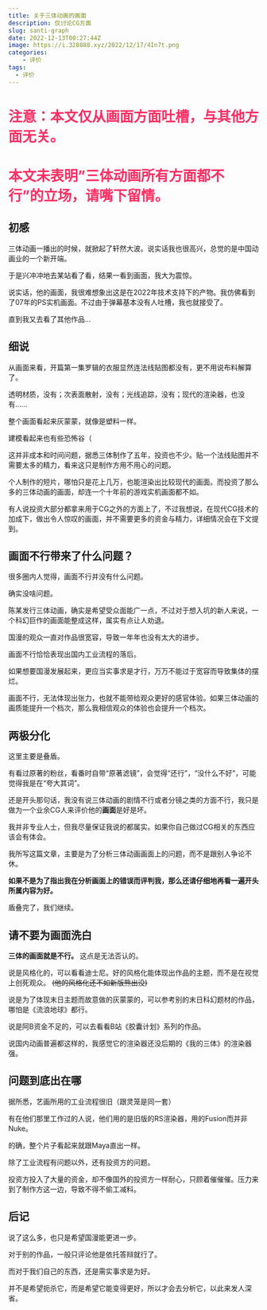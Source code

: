 ```yaml
---
title: 关于三体动画的画面
description: 仅讨论CG方面
slug: santi-graph
date: 2022-12-13T00:27:44Z
image: https://i.328888.xyz/2022/12/17/4In7t.png
categories:
    - 评价
tags:
  - 评价
---
```


<h1 style="color:#ff2e63">注意：本文仅从画面方面吐槽，与其他方面无关。</h1>

<h1 style="color:#ff2e63">本文未表明”三体动画<b>所有方面</b>都不行”的立场，请嘴下留情。</h1>

## 初感

三体动画一播出的时候，就掀起了轩然大波。说实话我也很高兴，总觉的是中国动画业的一个新开端。

于是兴冲冲地去某站看了看，结果一看到画面，我大为震惊。

说实话，他的画面，我很难想象出这是在2022年技术支持下的产物。我仿佛看到了07年的PS实机画面。不过由于弹幕基本没有人吐槽，我也就接受了。

直到我又去看了其他作品...

## 细说

从画面来看，开篇第一集罗辑的衣服显然连法线贴图都没有，更不用说布料解算了。

透明材质，没有；次表面散射，没有；光线追踪，没有；现代的渲染器，也没有……

整个画面看起来灰蒙蒙，就像是塑料一样。

建模看起来也有些恐怖谷（

这并非成本和时间问题，据悉三体制作了五年，投资也不少。贴一个法线贴图并不需要太多的精力，看来这只是制作方用不用心的问题。

个人制作的短片，哪怕只是花上几万，也能渲染出比较现代的画面。而投资了那么多的三体动画的画面，却连一个十年前的游戏实机画面都不如。

有人说投资大部分都拿来用于CG之外的方面上了，不过我想说，在现代CG技术的加成下，做出令人惊叹的画面，并不需要更多的资金与精力，详细情况会在下文提到。

## 画面不行带来了什么问题？

很多圈内人觉得，画面不行并没有什么问题。

确实没啥问题。

陈某发行三体动画，确实是希望受众面能广一点，不过对于想入坑的新人来说，一个科幻巨作的画面能整成这样，属实有点让人劝退。

国漫的观众一直对作品很宽容，导致一年年也没有太大的进步。

画面不行恰恰表现出国内工业流程的落后。

如果想要国漫发展起来，更应当实事求是才行，万万不能过于宽容而导致集体的摆烂。

画面不行，无法体现出张力，也就不能带给观众更好的感官体验。如果三体动画的画质能提升一个档次，那么我相信观众的体验也会提升一个档次。

## 两极分化

这里主要是叠盾。

有看过原著的粉丝，看番时自带“原著滤镜”，会觉得“还行”，“没什么不好”，可能觉得我是在“夸大其词”。

还是开头那句话，我没有说三体动画的剧情不行或者分镜之类的方面不行，我只是做为一个业余CG人来评价他的**画面**是好是坏。

我并非专业人士，但我尽量保证我说的都属实。如果你自己做过CG相关的东西应该会有体会。

我所写这篇文章，主要是为了分析三体动画画面上的问题，而不是跟别人争论不休。

**如果不是为了指出我在分析画面上的错误而评判我，那么还请仔细地再看一遍开头所属内容为好。**

盾叠完了，我们继续。

## 请不要为画面洗白

**三体的画面就是不行。**
这点是无法否认的。

说是风格化的，可以看看迪士尼。好的风格化能体现出作品的主题，而不是在视觉上创死观众。
~~(他的风格化还不如新版熊出没)~~

说是为了体现末日主题而故意做的灰蒙蒙的，可以参考别的末日科幻题材的作品，哪怕是《流浪地球》都行。

说是阿B资金不足的，可以去看看B站《胶囊计划》系列的作品。

说国内动画普遍都这样的，我感觉它的渲染器还没后期的《我的三体》的渲染器强。

## 问题到底出在哪

据所悉，艺画所用的工业流程很旧（跟灵笼是同一套）

有在他们那里工作过的人说，他们用的是旧版的RS渲染器，用的Fusion而并非Nuke。

的确，整个片子看起来就跟Maya直出一样。

除了工业流程有问题以外，还有投资方的问题。

投资方投入了大量的资金，却不像国外的投资方一样耐心，只顾着催催催。压力来到了制作方这一边，导致不得不偷工减料。

## 后记

说了这么多，也只是希望国漫能更进一步。

对于别的作品，一般只评论他是依托答辩就行了。

而对于我们自己的东西，还是需实事求是为好。

并不是希望扼杀它，而是希望它能变得更好，所以才会去分析它，以此来发人深省。
